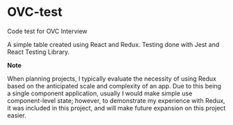 # OVC-test

Code test for OVC Interview

A simple table created using React and Redux. Testing done with Jest and React Testing Library.

**Note**

When planning projects, I typically evaluate the necessity of using Redux based on the anticipated scale and complexity of an 
app. Due to this being a single component application, usually I would make simple use component-level state; however, to 
demonstrate my experience with Redux, it was included in this project, and will make future expansion on this project easier.
